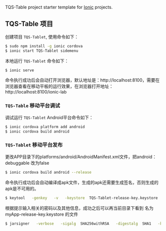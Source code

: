 TQS-Table project starter template for [Ionic](http://ionicframework.com/docs/) projects.

## TQS-Table 项目

创建项目 `TQS-Tablet`, 使用命令如下：

```bash
$ sudo npm install -g ionic cordova
$ ionic start TQS-Tablet sidemenu
```
本地运行 `TQS-Tablet` 命令如下：

```bash
$ ionic serve
```
命令执行成功后会自动打开浏览器，默认地址是：http://localhost:8100，需要在浏览器查看在移动平板的运行效果，在浏览器打开地址：http://localhost:8100/ionic-lab


### `TQS-Table` 移动平台调试

调试运行 `TQS-Tablet` Android平台命令如下：

```bash
$ ionic cordova platform add android
$ ionic cordova build android
```

### `TQS-Tablet` 移动平台发布

更改APP目录下的platforms/android/AndroidManifest.xml文件，把android：debuggable 改为false
```bash
$ ionic cordova build android --release
```
命令执行成功后会自动编译成apk文件，生成的apk还需要生成签名，否则生成的apk是不可用的。


```bash
$ keytool   -genkey   -v   -keystore  TQS-Tablet-release-key.keystore   -alias   TQS-Tablet-release-key.keystore   -keyalg  RSA   -keysize   2048   -validity   10000   
```
根据提示输入相关的密码以及其他信息，成功之后可以再当前目录下看到 名为 myApp-release-key.keystore 的文件

```bash
$ jarsigner   -verbose   -sigalg  SHA256withRSA   -digestalg  SHA1   -keystore  TQS-Tablet-release-key.keystore   TQS-Tablet-release-unsigned.apk   myApp-release-key.keystore

```